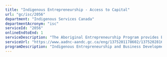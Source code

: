 ```yaml
---
title: "Indigenous Entrepreneurship - Access to Capital"
url: "gc/isc/2056"
department: "Indigenous Services Canada"
departmentAcronym: "isc"
serviceId: "2056"
onlineEndtoEnd: 1
serviceDescription: "The Aboriginal Entrepreneurship Program provides Business support services and non-repayable Contributions to Indigenous entrepreneurs for startup or business expansion and it offsets costs of developmental lending to Aboriginal Financial Institutions and Métis Capital Corporations"
serviceUrl: "https://www.aadnc-aandc.gc.ca/eng/1375201178602/1375202816581"
programDescription: "Indigenous Entrepreneurship and Business Development"
---
```

